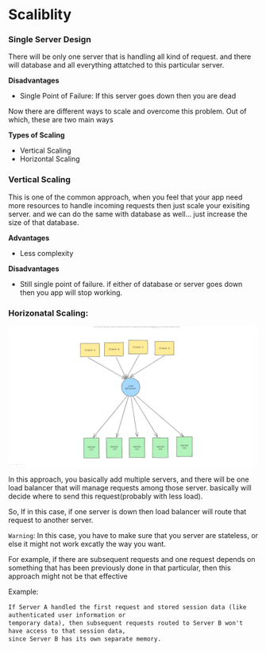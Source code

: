 # Scaliblity


### Single Server Design

There will be only one server that is handling all kind of request. and there will database and all everything attatched to this particular server.

**Disadvantages**

- Single Point of Failure: If this server goes down then you are dead

Now there are different ways to scale and overcome this problem. Out of which, these are two main ways

**Types of Scaling**

- Vertical Scaling
- Horizontal Scaling

### Vertical Scaling

This is one of the common approach, when you feel that your app need more resources to handle incoming
requests then just scale your exisiting server. and we can do the same with database as well... just increase the size of that database.

**Advantages**

- Less complexity

**Disadvantages**

- Still single point of failure. if either of database or server goes down then you app will stop working.

### Horizonatal Scaling:

![Horizontal Scaling](../assets/horizontal.png)


In this approach, you basically add multiple servers, and there will be one load balancer that will manage requests among those server. basically will decide where to send this request(probably with less load).

So, If in this case, if one server is down then load balancer will route that request to another server.

`Warning`: In this case, you have to make sure that you server are stateless, or else it might not work excatly the way you want.

For example, if there are subsequent requests and one request depends on something that has been previously done in that particular, then this approach might not be that effective

Example:

```
If Server A handled the first request and stored session data (like authenticated user information or
temporary data), then subsequent requests routed to Server B won't have access to that session data,
since Server B has its own separate memory. 
```

